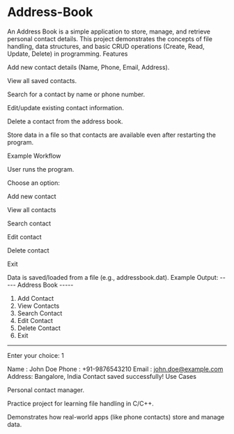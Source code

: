 # Address-Book
An Address Book is a simple application to store, manage, and retrieve personal contact details. This project demonstrates the concepts of file handling, data structures, and basic CRUD operations (Create, Read, Update, Delete) in programming.
Features

Add new contact details (Name, Phone, Email, Address).

View all saved contacts.

Search for a contact by name or phone number.

Edit/update existing contact information.

Delete a contact from the address book.

Store data in a file so that contacts are available even after restarting the program.

Example Workflow

User runs the program.

Choose an option:

Add new contact

View all contacts

Search contact

Edit contact

Delete contact

Exit

Data is saved/loaded from a file (e.g., addressbook.dat).
Example Output:
----- Address Book -----
1. Add Contact
2. View Contacts
3. Search Contact
4. Edit Contact
5. Delete Contact
6. Exit
------------------------
Enter your choice: 1

Name   : John Doe
Phone  : +91-9876543210
Email  : john.doe@example.com
Address: Bangalore, India
Contact saved successfully!
Use Cases

Personal contact manager.

Practice project for learning file handling in C/C++.

Demonstrates how real-world apps (like phone contacts) store and manage data.
